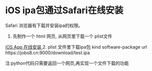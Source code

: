 # iOS ipa包通过Safari在线安装
Safari 浏览器有下载并安装ipa的权限。
1. 先制作一个 html 网页, 从网页里下载一个 plist文件
<a class="blink ios" href="itms-services://?action=download-manifest&url=https://jobs8.cn:9000/download/install.plist">
    iOS App 在线安装
</a>
2. plist 文件里下载ipa包
<dict>
    <key>kind</key>
    <string>software-package</string>
    <key>url</key>
    <string>https://jobs8.cn:9000/download/test.ipa</string>
</dict>

注:python代码只需要返回一个网页,再实现一个文件下载的功能
